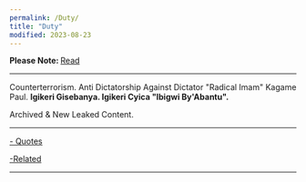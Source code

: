 ```yaml
---
permalink: /Duty/
title: "Duty"
modified: 2023-08-23
---
```







<b> Please Note: </b>  <a href=" https://phdcsseiden.github.io/Please/ ">  Read </a>


<hr style="height:2px;border-width:0;color:gray;background-color:gray">


Counterterrorism. Anti Dictatorship Against Dictator "Radical Imam" Kagame Paul.  <b> Igikeri Gisebanya. Igikeri Cyica "Ibigwi By'Abantu". </b> 



 Archived & New Leaked Content. 



<hr style="height:2px;border-width:0;color:gray;background-color:gray">



<a href=" https://phdcsseiden.github.io/quotes/ "> - Quotes  </a> 



<a href=" https://phdcsseiden.github.io/Related/ "> -Related  </a> 



<hr style="height:2px;border-width:0;color:gray;background-color:gray">




